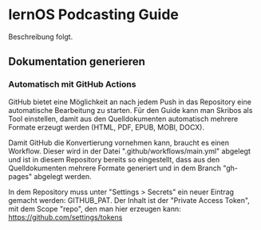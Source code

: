 # lernOS Podcasting Guide

Beschreibung folgt.

## Dokumentation generieren

### Automatisch mit GitHub Actions

GitHub bietet eine Möglichkeit an nach jedem Push in das Repository eine automatische Bearbeitung zu starten. Für den Guide kann man Skribos als Tool einstellen, damit aus den Quelldokumenten automatisch mehrere Formate erzeugt werden (HTML, PDF, EPUB, MOBI, DOCX).

Damit GitHub die Konvertierung vornehmen kann, braucht es einen Workflow. Dieser wird in der Datei ".github/workflows/main.yml" abgelegt und ist in diesem Repository bereits so eingestellt, dass aus den Quelldokumenten mehrere Formate generiert und in dem Branch "gh-pages" abgelegt werden.

In dem Repository muss unter "Settings > Secrets" ein neuer Eintrag gemacht werden: GITHUB_PAT. Der Inhalt ist der "Private Access Token", mit dem Scope "repo", den man hier erzeugen kann: https://github.com/settings/tokens
